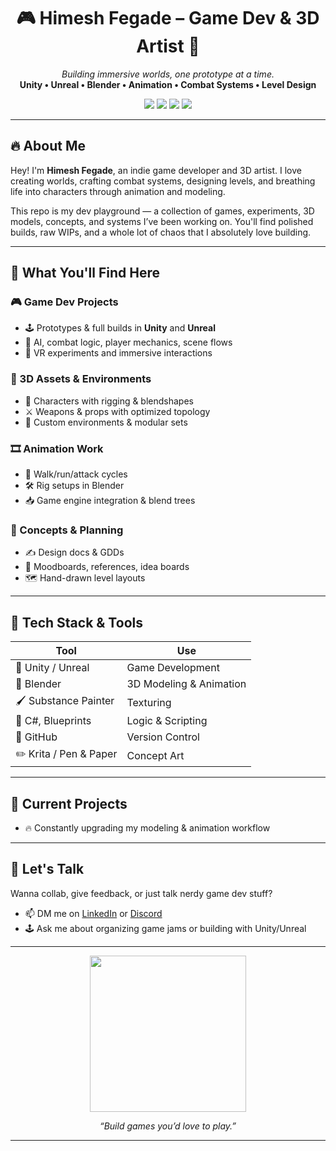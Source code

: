 <h1 align="center">🎮 Himesh Fegade – Game Dev & 3D Artist 🎨</h1>
<p align="center">
  <i>Building immersive worlds, one prototype at a time.</i><br>
  <b>Unity • Unreal • Blender • Animation • Combat Systems • Level Design</b>
</p>

<p align="center">
  <img src="https://img.shields.io/badge/Engine-Unity-black?style=for-the-badge&logo=unity" />
  <img src="https://img.shields.io/badge/Engine-Unreal%20Engine-000?style=for-the-badge&logo=unrealengine" />
  <img src="https://img.shields.io/badge/3D-Blender-orange?style=for-the-badge&logo=blender" />
  <img src="https://img.shields.io/badge/Code-C%23-blue?style=for-the-badge&logo=csharp" />
</p>

---

## 🔥 About Me

Hey! I'm **Himesh Fegade**, an indie game developer and 3D artist. I love creating worlds, crafting combat systems, designing levels, and breathing life into characters through animation and modeling.

This repo is my dev playground — a collection of games, experiments, 3D models, concepts, and systems I’ve been working on. You'll find polished builds, raw WIPs, and a whole lot of chaos that I absolutely love building.

---

## 🚀 What You'll Find Here

### 🎮 Game Dev Projects
- 🕹️ Prototypes & full builds in **Unity** and **Unreal**
- 🧠 AI, combat logic, player mechanics, scene flows
- 🔁 VR experiments and immersive interactions

### 🧱 3D Assets & Environments
- 👤 Characters with rigging & blendshapes
- ⚔️ Weapons & props with optimized topology
- 🌲 Custom environments & modular sets

### 🎞️ Animation Work
- 👣 Walk/run/attack cycles
- 🛠️ Rig setups in Blender
- 📥 Game engine integration & blend trees

### 📒 Concepts & Planning
- ✍️ Design docs & GDDs
- 📸 Moodboards, references, idea boards
- 🗺️ Hand-drawn level layouts

---

## 🧰 Tech Stack & Tools

| Tool | Use |
|------|-----|
| 🔧 Unity / Unreal | Game Development |
| 🧱 Blender | 3D Modeling & Animation |
| 🖌️ Substance Painter | Texturing |
| 🧠 C#, Blueprints | Logic & Scripting |
| 🐙 GitHub | Version Control |
| ✏️ Krita / Pen & Paper | Concept Art |

---

## 🎯 Current Projects

- 🔥 Constantly upgrading my modeling & animation workflow

---

## 💬 Let's Talk

Wanna collab, give feedback, or just talk nerdy game dev stuff?

- 📫 DM me on [LinkedIn](https://www.linkedin.com/in/himeshpfegade/) or [Discord](https://discord.com/channels/himesh9689_)
- 🕹️ Ask me about organizing game jams or building with Unity/Unreal

---

<p align="center">
  <img src="https://media.giphy.com/media/xTiIzJSKB4l7xTouE8/giphy.gif" width="250"/>
</p>

<p align="center">
  <i>“Build games you’d love to play.”</i>
</p>

---

